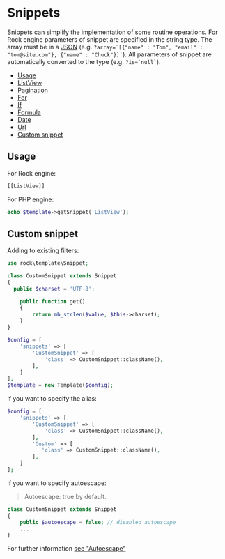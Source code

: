 Snippets
================

Snippets can simplify the implementation of some routine operations.
For Rock engine parameters of snippet are specified in the string type. The array must be in a [JSON](http://en.wikipedia.org/wiki/JSON) (e.g. ``` ?array=`[{"name" : "Tom", "email" : "tom@site.com"}, {"name" : "Chuck"}]` ```).
All parameters of snippet are automatically converted to the type (e.g. ``` ?is=`null` ```).

 * [Usage](#usage)
 * [ListView](https://github.com/romeo7/rock-template/blob/master/docs/snippets/list-view.md)
 * [Pagination](https://github.com/romeo7/rock-template/blob/master/docs/snippets/pagination.md)
 * [For](https://github.com/romeo7/rock-template/blob/master/docs/snippets/for.md)
 * [If](https://github.com/romeo7/rock-template/blob/master/docs/snippets/if.md)
 * [Formula](https://github.com/romeo7/rock-template/blob/master/docs/snippets/formula.md)
 * [Date](https://github.com/romeo7/rock-template/blob/master/docs/snippets/date.md)
 * [Url](https://github.com/romeo7/rock-template/blob/master/docs/snippets/url.md)
 * [Custom snippet](#custom-snippet)

Usage
----------------

For Rock engine:

```html
[[ListView]]
```

For PHP engine:

```php
echo $template->getSnippet('ListView');
```

Custom snippet
----------------

Adding to existing filters:

```php
use rock\template\Snippet;

class CustomSnippet extends Snippet
{
  public $charset = 'UTF-8';

    public function get()
    {
        return mb_strlen($value, $this->charset);
    }
}

$config = [
    'snippets' => [
        'CustomSnippet' => [
            'class' => CustomSnippet::className(),
        ],
    ]
];
$template = new Template($config);
```

if you want to specify the alias:

```php
$config = [
    'snippets' => [
        'CustomSnippet' => [
            'class' => CustomSnippet::className(),
        ],
        'Custom' => [
           'class' => CustomSnippet::className(),
        ],
    ]
];
```

if you want to specify autoescape:

> Autoescape: true by default.

```php
class CustomSnippet extends Snippet
{
    public $autoescape = false; // disabled autoescape
    ...
}
```

For further information [see "Autoescape"](https://github.com/romeo7/rock-template/blob/master/docs/rock.md#autoescape)